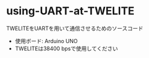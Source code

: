 # using-UART-at-TWELITE
TWELITEをUARTを用いて通信させるためのソースコード
- 使用ボード: Arduino UNO
- TWELITEは38400 bpsで使用してください
